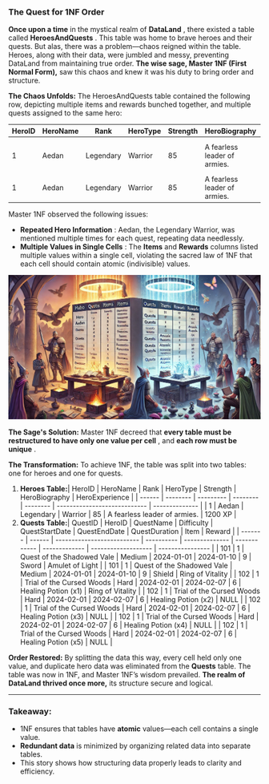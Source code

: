 
### **The Quest for 1NF Order**

**Once upon a time** in the mystical realm of  **DataLand** , there existed a table called  **HeroesAndQuests** . This table was home to brave heroes and their quests. But alas, there was a problem—chaos reigned within the table. Heroes, along with their data, were jumbled and messy, preventing DataLand from maintaining true order. **The wise sage, Master 1NF (First Normal Form),** saw this chaos and knew it was his duty to bring order and structure.

**The Chaos Unfolds:**
The HeroesAndQuests table contained the following row, depicting multiple items and rewards bunched together, and multiple quests assigned to the same hero:

| HeroID | HeroName | Rank      | HeroType | Strength | HeroBiography                | HeroExperience | QuestID | QuestName                  | Difficulty | QuestStartDate | QuestEndDate | QuestDuration | Items               | Rewards                           |
| ------ | -------- | --------- | -------- | -------- | ---------------------------- | -------------- | ------- | -------------------------- | ---------- | -------------- | ------------ | ------------- | ------------------- | --------------------------------- |
| 1      | Aedan    | Legendary | Warrior  | 85       | A fearless leader of armies. | 1200 XP        | 101     | Quest of the Shadowed Vale | Medium     | 2024-01-01     | 2024-01-10   | 9             | Sword, Shield       | Amulet of Light, Ring of Vitality |
| 1      | Aedan    | Legendary | Warrior  | 85       | A fearless leader of armies. | 1200 XP        | 102     | Trial of the Cursed Woods  | Hard       | 2024-02-01     | 2024-02-07   | 6             | Healing Potion (x5) | Ring of Vitality                  |

Master 1NF observed the following issues:

* **Repeated Hero Information** : Aedan, the Legendary Warrior, was mentioned multiple times for each quest, repeating data needlessly.
* **Multiple Values in Single Cells** : The **Items** and **Rewards** columns listed multiple values within a single cell, violating the sacred law of 1NF that each cell should contain atomic (indivisible) values.

![1731517533633](image/quest_log/1731517533633.png)

**The Sage's Solution:**
Master 1NF decreed that  **every table must be restructured to have only one value per cell** , and  **each row must be unique** .

**The Transformation:**
To achieve 1NF, the table was split into two tables: one for heroes and one for quests.

1. **Heroes Table:**| HeroID | HeroName | Rank      | HeroType | Strength | HeroBiography                | HeroExperience |
   | ------ | -------- | --------- | -------- | -------- | ---------------------------- | -------------- |
   | 1      | Aedan    | Legendary | Warrior  | 85       | A fearless leader of armies. | 1200 XP        |
2. **Quests Table:**| QuestID | HeroID | QuestName                  | Difficulty | QuestStartDate | QuestEndDate | QuestDuration | Item                | Reward           |
   | ------- | ------ | -------------------------- | ---------- | -------------- | ------------ | ------------- | ------------------- | ---------------- |
   | 101     | 1      | Quest of the Shadowed Vale | Medium     | 2024-01-01     | 2024-01-10   | 9             | Sword               | Amulet of Light  |
   | 101     | 1      | Quest of the Shadowed Vale | Medium     | 2024-01-01     | 2024-01-10   | 9             | Shield              | Ring of Vitality |
   | 102     | 1      | Trial of the Cursed Woods  | Hard       | 2024-02-01     | 2024-02-07   | 6             | Healing Potion (x1) | Ring of Vitality |
   | 102     | 1      | Trial of the Cursed Woods  | Hard       | 2024-02-01     | 2024-02-07   | 6             | Healing Potion (x2) | NULL             |
   | 102     | 1      | Trial of the Cursed Woods  | Hard       | 2024-02-01     | 2024-02-07   | 6             | Healing Potion (x3) | NULL             |
   | 102     | 1      | Trial of the Cursed Woods  | Hard       | 2024-02-01     | 2024-02-07   | 6             | Healing Potion (x4) | NULL             |
   | 102     | 1      | Trial of the Cursed Woods  | Hard       | 2024-02-01     | 2024-02-07   | 6             | Healing Potion (x5) | NULL             |

**Order Restored:**
By splitting the data this way, every cell held only one value, and duplicate hero data was eliminated from the **Quests** table. The table was now in 1NF, and Master 1NF’s wisdom prevailed. **The realm of DataLand thrived once more,** its structure secure and logical.

---

### Takeaway:

* 1NF ensures that tables have **atomic** values—each cell contains a single value.
* **Redundant data** is minimized by organizing related data into separate tables.
* This story shows how structuring data properly leads to clarity and efficiency.

